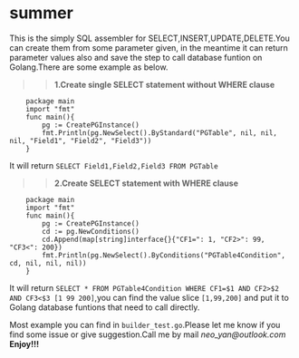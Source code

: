 # summer
This is the simply SQL assembler for SELECT,INSERT,UPDATE,DELETE.You can create them from some parameter given, in the meantime it can return parameter values also and save the step to call database funtion on Golang.There are some example as below.

>>**1.Create single SELECT statement without WHERE clause**
```golang
	package main
	import "fmt"
	func main(){
	    pg := CreatePGInstance()
	    fmt.Println(pg.NewSelect().ByStandard("PGTable", nil, nil, nil, "Field1", "Field2", "Field3"))
	}
```
It will return `SELECT Field1,Field2,Field3 FROM PGTable`


>>**2.Create SELECT statement with WHERE clause**
```golang
	package main
	import "fmt"
	func main(){
	    pg := CreatePGInstance()
	    cd := pg.NewConditions()
	    cd.Append(map[string]interface{}{"CF1=": 1, "CF2>": 99, "CF3<": 200})
	    fmt.Println(pg.NewSelect().ByConditions("PGTable4Condition", cd, nil, nil, nil))
	}

```
It will return `SELECT * FROM PGTable4Condition WHERE CF1=$1 AND CF2>$2 AND CF3<$3 [1 99 200]`,you can find the value slice `[1,99,200]` and put it to Golang database funtions that need to call directly.

Most example you can find in `builder_test.go`.Please let me know if you find some issue or give suggestion.Call me by mail _neo_yan@outlook.com_<br>**Enjoy!!!**
